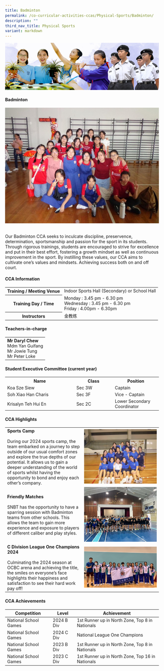 ```yaml
---
title: Badminton
permalink: /co-curricular-activities-ccas/Physical-Sports/Badminton/
description: ""
third_nav_title: Physical Sports
variant: markdown
---
```

![](/images/01%20Banner%20Photos/05%20subpage%20cca.jpg)

#### **Badminton**

<img src="/images/06%20CCA/PS%20Badminton/Picture39.jpg">

<br> Our Badminton CCA seeks to inculcate discipline, preservence, determination, sportsmanship and passion for the sport in its students. Through rigorous trainings, students are encouraged to strive for excellence and put in their best effort, fostering a growth mindset as well as continuous improvement in the sport. By instilling these values, our CCA aims to cultivate one’s values and mindsets. Achieving success both on and off court.

#### **CCA Information**

<table style="width:100%">
<tbody>
<tr><th>Training / Meeting Venue</th><td> Indoor Sports Hall (Secondary) or School Hall</td></tr>
<tr><th>Training Day / Time</th><td>Monday : 3.45 pm - 6.30 pm <br> Wednesday : 3.45 pm - 6.30 pm<br>Friday : 4.00pm - 6.30pm</td></tr>
<tr><th>Instructors</th><td> 金教练</td></tr>
</tbody></table>

#### **Teachers-in-charge**

<table style="width:100%">
<tbody>
<tr><td><b>Mr Daryl Chew</b><br>Mdm Yan Guifang<br>Mr Jowie Tung <br>Mr Peter Loke</td></tr>
</tbody></table>

#### **Student Executive Committee (current year)**

<table style="width:100%">
<tbody>
<tr>
<th style="width:45%">Name</th>
<th style="width:25%">Class</th> 
<th style="width:30%">Position</th>
</tr>
<tr><td>Koa Sze Siew </td><td>Sec 3W</td><td>Captain</td></tr>
<tr><td>Soh Xiao Han Charis</td><td>Sec 3F</td><td>Vice - Captain</td></tr>
<tr><td>Krisalyn Teh Hui En</td><td>Sec 2C</td><td>Lower Secondary Coordinator</td></tr>
</tbody></table>

#### **CCA Highlights**

<table style="width:100%">
<tbody>
<tr><td style="width:50%"><b>Sports Camp</b><br><br>During our 2024 sports camp, the team embarked on a journey to step outside of our usual comfort zones and explore the true depths of our potential. It allows us to gain a deeper understanding of the world of sports whilst having the opportunity to bond and enjoy each other’s company.
</td><td><img src="/images/06%20CCA/PS%20Badminton/Picture40.jpg"></td></tr>

<tr><td style="width:50%"><b>Friendly Matches</b><br><br>SNBT has the opportunity to have a sparring session with Badminton teams from other schools. This allows the team to gain more experience and exposure to players of different caliber and play styles.</td>
<td><img src="/images/06%20CCA/PS%20Badminton/Picture41.jpg"></td></tr>	

<tr><td style="width:50%"><b>C Division League One Champions 2024</b><br><br>Culminating the 2024 season at OCBC arena and achieving the title, the smiles on everyone’s face highlights their happiness and satisfaction to see their hard work pay off!
</td><td><img src="/images/06%20CCA/PS%20Badminton/Picture42.jpg">
</td></tr>
	
</tbody></table>

#### **CCA Achievements**


| Competition | Level | Achievement |
| -------- | -------- | -------- |
| National School Games | 2024 B Div | 1st Runner up in North Zone, Top 8 in Nationals |
| National School Games | 2024 C Div | National League One Champions |
| National School Games | 2023 B Div | 1st Runner up in North Zone, Top 8 in Nationals |
| National School Games | 2023 C Div | 1st Runner up in North Zone, Top 16 in Nationals |